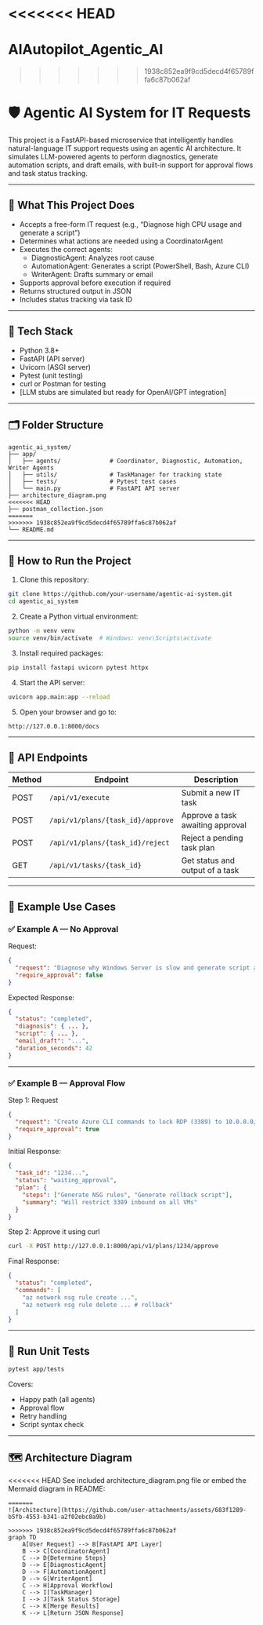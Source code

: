 <<<<<<< HEAD
=======
# AIAutopilot_Agentic_AI

>>>>>>> 1938c852ea9f9cd5decd4f65789ffa6c87b062af
# 🛡️ Agentic AI System for IT Requests

This project is a FastAPI-based microservice that intelligently handles natural-language IT support requests using an agentic AI architecture. It simulates LLM-powered agents to perform diagnostics, generate automation scripts, and draft emails, with built-in support for approval flows and task status tracking.

---

## 📌 What This Project Does

- Accepts a free-form IT request (e.g., “Diagnose high CPU usage and generate a script”)
- Determines what actions are needed using a CoordinatorAgent
- Executes the correct agents:
  - DiagnosticAgent: Analyzes root cause
  - AutomationAgent: Generates a script (PowerShell, Bash, Azure CLI)
  - WriterAgent: Drafts summary or email
- Supports approval before execution if required
- Returns structured output in JSON
- Includes status tracking via task ID

---

## 🧱 Tech Stack

- Python 3.8+
- FastAPI (API server)
- Uvicorn (ASGI server)
- Pytest (unit testing)
- curl or Postman for testing
- [LLM stubs are simulated but ready for OpenAI/GPT integration]

---

## 🗂️ Folder Structure

```
agentic_ai_system/
├── app/
│   ├── agents/              # Coordinator, Diagnostic, Automation, Writer Agents
│   ├── utils/               # TaskManager for tracking state
│   ├── tests/               # Pytest test cases
│   └── main.py              # FastAPI API server
├── architecture_diagram.png
<<<<<<< HEAD
├── postman_collection.json
=======
>>>>>>> 1938c852ea9f9cd5decd4f65789ffa6c87b062af
└── README.md
```

---

## 🚀 How to Run the Project

1. Clone this repository:
```bash
git clone https://github.com/your-username/agentic-ai-system.git
cd agentic_ai_system
```

2. Create a Python virtual environment:
```bash
python -m venv venv
source venv/bin/activate  # Windows: venv\Scripts\activate
```

3. Install required packages:
```bash
pip install fastapi uvicorn pytest httpx
```

4. Start the API server:
```bash
uvicorn app.main:app --reload
```

5. Open your browser and go to:
```
http://127.0.0.1:8000/docs
```

---

## 🔄 API Endpoints

| Method | Endpoint                            | Description                          |
|--------|-------------------------------------|--------------------------------------|
| POST   | `/api/v1/execute`                   | Submit a new IT task                 |
| POST   | `/api/v1/plans/{task_id}/approve`   | Approve a task awaiting approval     |
| POST   | `/api/v1/plans/{task_id}/reject`    | Reject a pending task plan           |
| GET    | `/api/v1/tasks/{task_id}`           | Get status and output of a task      |

---

## 🧪 Example Use Cases

### ✅ Example A — No Approval
Request:
```json
{
  "request": "Diagnose why Windows Server is slow and generate script and email",
  "require_approval": false
}
```
Expected Response:
```json
{
  "status": "completed",
  "diagnosis": { ... },
  "script": { ... },
  "email_draft": "...",
  "duration_seconds": 42
}
```

---

### ✅ Example B — Approval Flow
Step 1: Request
```json
{
  "request": "Create Azure CLI commands to lock RDP (3389) to 10.0.0.0/24 on all prod VMs",
  "require_approval": true
}
```
Initial Response:
```json
{
  "task_id": "1234...",
  "status": "waiting_approval",
  "plan": {
    "steps": ["Generate NSG rules", "Generate rollback script"],
    "summary": "Will restrict 3389 inbound on all VMs"
  }
}
```

Step 2: Approve it using curl
```bash
curl -X POST http://127.0.0.1:8000/api/v1/plans/1234/approve
```

Final Response:
```json
{
  "status": "completed",
  "commands": [
    "az network nsg rule create ...",
    "az network nsg rule delete ... # rollback"
  ]
}
```

---

## 🧪 Run Unit Tests

```bash
pytest app/tests
```

Covers:
- Happy path (all agents)
- Approval flow
- Retry handling
- Script syntax check

---

## 🗺️ Architecture Diagram

<<<<<<< HEAD
See included architecture_diagram.png file or embed the Mermaid diagram in README:

```mermaid
=======
![Architecture](https://github.com/user-attachments/assets/683f1289-b5fb-4553-b341-a2f02ebc8a9b)

>>>>>>> 1938c852ea9f9cd5decd4f65789ffa6c87b062af
graph TD
    A[User Request] --> B[FastAPI API Layer]
    B --> C[CoordinatorAgent]
    C --> D{Determine Steps}
    D --> E[DiagnosticAgent]
    D --> F[AutomationAgent]
    D --> G[WriterAgent]
    C --> H[Approval Workflow]
    C --> I[TaskManager]
    I --> J[Task Status Storage]
    C --> K[Merge Results]
    K --> L[Return JSON Response]
```

